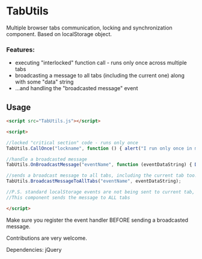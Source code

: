 # TabUtils
Multiple browser tabs communication, locking and synchronization component. Based on localStorage object.

### Features:

* executing "interlocked" function call - runs only once across multiple tabs
* broadcasting a message to all tabs (including the current one) along with some "data" string
* ...and handling the "broadcasted message" event

## Usage 

```html
<script src="TabUtils.js"></script>

<script>

//locked "critical section" code - runs only once
TabUtils.CallOnce("lockname", function () { alert("I run only once in multiple tabs"); });

//handle a broadcasted message
TabUtils.OnBroadcastMessage("eventName", function (eventDataString) { DoSomething(); });

//sends a broadcast message to all tabs, including the current tab too!
TabUtils.BroadcastMessageToAllTabs("eventName", eventDataString);

//P.S. standard localStorage events are not being sent to current tab, only OTHER tabs.
//This component sends the message to ALL tabs

</script>
```

Make sure you register the event handler BEFORE sending a broadcasted message.

Contributions are very welcome.

Dependencies: jQuery
